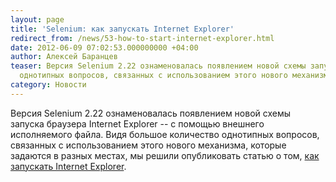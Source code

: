 ```yaml
---
layout: page
title: 'Selenium: как запускать Internet Explorer'
redirect_from: /news/53-how-to-start-internet-explorer.html
date: 2012-06-09 07:02:53.000000000 +04:00
author: Алексей Баранцев
teaser: Версия Selenium 2.22 ознаменовалась появлением новой схемы запуска браузера Internet Explorer -- с помощью внешнего исполняемого файла. Видя большое количество
  однотипных вопросов, связанных с использованием этого нового механизма, которые задаются в разных местах, мы решили опубликовать статью о том, как запускать Internet Explorer
category: Новости
---
```

Версия Selenium 2.22 ознаменовалась появлением новой схемы запуска браузера Internet Explorer -- с помощью внешнего исполняемого файла. Видя большое количество однотипных вопросов, связанных с использованием этого нового механизма, которые задаются в разных местах, мы решили опубликовать статью о том, [как запускать Internet Explorer](/blog/2012-06-08-how-to-start-internet-explorer/).
